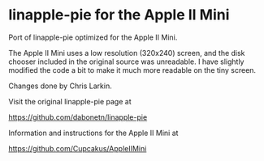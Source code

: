 # linapple-pie for the Apple II Mini
Port of linapple-pie optimized for the Apple II Mini.

The Apple II Mini uses a low resolution (320x240) screen, and the disk chooser included in the original source was unreadable.  I have slightly modified the code a bit to make it much more readable on the tiny screen.

Changes done by Chris Larkin.

Visit the original linapple-pie page at

https://github.com/dabonetn/linapple-pie

Information and instructions for the Apple II Mini at

https://github.com/Cupcakus/AppleIIMini
